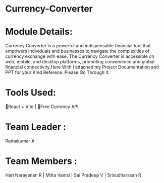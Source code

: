 # Currency-Converter
# Module Details:

Currency Converter is a powerful and indispensable financial tool that empowers individuals and businesses to navigate the complexities of currency exchange with ease.
The Currency Converter is accessible on web, mobile, and desktop platforms, promoting convenience and global financial connectivity.Here With I attached my Project Documentation and PPT for your Kind Referece. Please Go Through it.

# Tools Used:

React + Vite |
Free Currency API

# Team Leader :
  Ratnakumar A
# Team Members : 
  Hari Narayanan R |
   Mitta Vamsi |
   Sai Pradeep V |
   Srisudharssan R 

